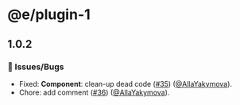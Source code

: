 # @e/plugin-1

## 1.0.2

### 🐛 Issues/Bugs

- Fixed: **Component**: clean-up dead code ([#35](https://github.com/AllaYakymova/monorepo-react-template/pull/35)) ([@AllaYakymova](https://github.com/AllaYakymova)).
- Chore: add comment ([#36](https://github.com/AllaYakymova/monorepo-react-template/pull/36)) ([@AllaYakymova](https://github.com/AllaYakymova)).

